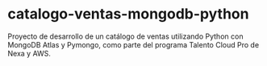 # catalogo-ventas-mongodb-python
Proyecto de desarrollo de un catálogo de ventas utilizando Python con MongoDB Atlas y Pymongo, como parte del programa Talento Cloud Pro de Nexa y AWS.
